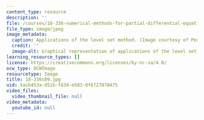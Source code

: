 ```yaml
---
content_type: resource
description: ''
file: /courses/18-336-numerical-methods-for-partial-differential-equations-spring-2009/5acb453ad51bf834e5830f6727878475_18-336s09.jpg
file_type: image/jpeg
image_metadata:
  caption: Applications of the level set method. (Image courtesy of Per Olof Persson.)
  credit: ''
  image-alt: Graphical representation of applications of the level set method.
learning_resource_types: []
license: https://creativecommons.org/licenses/by-nc-sa/4.0/
ocw_type: OCWImage
resourcetype: Image
title: 18-336s09.jpg
uid: 5acb453a-d51b-f834-e583-0f6727878475
video_files:
  video_thumbnail_file: null
video_metadata:
  youtube_id: null
---
```


